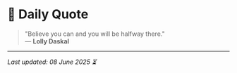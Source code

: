 # 📜 Daily Quote

> "Believe you can and you will be halfway there."  
> — **Lolly Daskal**

---

_Last updated: 08 June 2025 ⏳_

